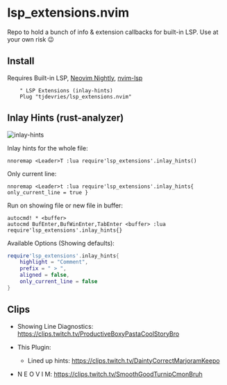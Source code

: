 # lsp_extensions.nvim

Repo to hold a bunch of info &amp; extension callbacks for built-in LSP. Use at your own risk :wink:

## Install

Requires Built-in LSP, [Neovim Nightly](https://github.com/neovim/neovim/releases/tag/nightly), [nvim-lsp](https://github.com/neovim/nvim-lsp)

```vimscript
	" LSP Extensions (inlay-hints)
	Plug "tjdevries/lsp_extensions.nvim"
```

## Inlay Hints (rust-analyzer)

![inlay-hints](https://i.imgur.com/YsOfqOk.png)

Inlay hints for the whole file:

```vimscript
nnoremap <Leader>T :lua require'lsp_extensions'.inlay_hints()
```

Only current line:

```vimscript
nnoremap <Leader>t :lua require'lsp_extensions'.inlay_hints{ only_current_line = true }
```

Run on showing file or new file in buffer:

```vimscript
autocmd! * <buffer>
autocmd BufEnter,BufWinEnter,TabEnter <buffer> :lua require'lsp_extensions'.inlay_hints{}
```

Available Options (Showing defaults):

```lua
require'lsp_extensions'.inlay_hints{
	highlight = "Comment",
	prefix = " > ",
	aligned = false,
	only_current_line = false
}
```

## Clips

- Showing Line Diagnostics: https://clips.twitch.tv/ProductiveBoxyPastaCoolStoryBro

- This Plugin:

  - Lined up hints: https://clips.twitch.tv/DaintyCorrectMarjoramKeepo

- N E O V I M: https://clips.twitch.tv/SmoothGoodTurnipCmonBruh
